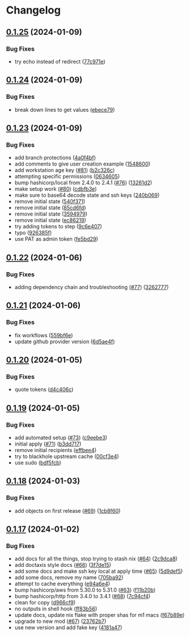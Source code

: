 # Changelog

## [0.1.25](https://github.com/matttrach/live-infra-aws-rke2/compare/v0.1.24...v0.1.25) (2024-01-09)


### Bug Fixes

* try echo instead of redirect ([77c971e](https://github.com/matttrach/live-infra-aws-rke2/commit/77c971e12f295851359cfc9c1fc3c11d7c531d83))

## [0.1.24](https://github.com/matttrach/live-infra-aws-rke2/compare/v0.1.23...v0.1.24) (2024-01-09)


### Bug Fixes

* break down lines to get values ([ebece79](https://github.com/matttrach/live-infra-aws-rke2/commit/ebece79fbcd5d33171f4c2d6c2e47c999e9828b0))

## [0.1.23](https://github.com/matttrach/live-infra-aws-rke2/compare/v0.1.22...v0.1.23) (2024-01-09)


### Bug Fixes

* add branch protections ([4a0f4bf](https://github.com/matttrach/live-infra-aws-rke2/commit/4a0f4bf4744c34f6cb0620698c4b433850053802))
* add comments to give user creation example ([1548600](https://github.com/matttrach/live-infra-aws-rke2/commit/1548600f56bd81e13e522be1efb92ea62b3ef152))
* add workstation age key ([#81](https://github.com/matttrach/live-infra-aws-rke2/issues/81)) ([b2c326c](https://github.com/matttrach/live-infra-aws-rke2/commit/b2c326cd8d47198d0f49d3a5d2df26c0a5b6e334))
* attempting specific permissions ([0634605](https://github.com/matttrach/live-infra-aws-rke2/commit/0634605fdf782a00cb34588e5429ee6a0f633158))
* bump hashicorp/local from 2.4.0 to 2.4.1 ([#76](https://github.com/matttrach/live-infra-aws-rke2/issues/76)) ([13261d2](https://github.com/matttrach/live-infra-aws-rke2/commit/13261d288e114999c716fb86d49f742947c3c02a))
* make setup work ([#80](https://github.com/matttrach/live-infra-aws-rke2/issues/80)) ([cdbfb3e](https://github.com/matttrach/live-infra-aws-rke2/commit/cdbfb3e9cb4d41cf395a092a0a759761a52b5aa7))
* make sure to base64 decode state and ssh keys ([240b069](https://github.com/matttrach/live-infra-aws-rke2/commit/240b069538ca9c1421888131c2f596f075faa5ff))
* remove initial state ([540f371](https://github.com/matttrach/live-infra-aws-rke2/commit/540f371193c720e731affc67db013e2cfb1013ab))
* remove initial state ([85cd6fd](https://github.com/matttrach/live-infra-aws-rke2/commit/85cd6fd7862e9aa1e52dc0e1be62d5085a889f28))
* remove initial state ([3594979](https://github.com/matttrach/live-infra-aws-rke2/commit/3594979ece48259e9658601ebd2ba3080df54746))
* remove initial state ([ec86219](https://github.com/matttrach/live-infra-aws-rke2/commit/ec86219d817aca15ec64979b598e17e9ee22e771))
* try adding tokens to step ([9c6e407](https://github.com/matttrach/live-infra-aws-rke2/commit/9c6e4072ae9d26a01cd29b1376cea5b7c2f44e9d))
* typo ([926385f](https://github.com/matttrach/live-infra-aws-rke2/commit/926385fc6eb9c59468f918eedaf82e2fee779280))
* use PAT as admin token ([fe5bd29](https://github.com/matttrach/live-infra-aws-rke2/commit/fe5bd29c6968866a21167f38ed88fbaa52833202))

## [0.1.22](https://github.com/matttrach/live-infra-aws-rke2/compare/v0.1.21...v0.1.22) (2024-01-06)


### Bug Fixes

* adding dependency chain and troubleshooting ([#77](https://github.com/matttrach/live-infra-aws-rke2/issues/77)) ([3262777](https://github.com/matttrach/live-infra-aws-rke2/commit/3262777f408593834aa3a314d73e4bcf12779f59))

## [0.1.21](https://github.com/matttrach/live-infra-aws-rke2/compare/v0.1.20...v0.1.21) (2024-01-06)


### Bug Fixes

* fix workflows ([559bf6e](https://github.com/matttrach/live-infra-aws-rke2/commit/559bf6ee757d4bf9fa7777e442f7bf135711483c))
* update github provider version ([6d5ae4f](https://github.com/matttrach/live-infra-aws-rke2/commit/6d5ae4fe2769e77fe3fa127de03b5c31548699e7))

## [0.1.20](https://github.com/matttrach/live-infra-aws-rke2/compare/v0.1.19...v0.1.20) (2024-01-05)


### Bug Fixes

* quote tokens ([d4c406c](https://github.com/matttrach/live-infra-aws-rke2/commit/d4c406c4b325fadcfe4dce7fde78aab843c0e980))

## [0.1.19](https://github.com/matttrach/live-infra-aws-rke2/compare/v0.1.18...v0.1.19) (2024-01-05)


### Bug Fixes

* add automated setup ([#73](https://github.com/matttrach/live-infra-aws-rke2/issues/73)) ([c9eebe3](https://github.com/matttrach/live-infra-aws-rke2/commit/c9eebe3dc426f2ae577ee19078646f692a6a576d))
* initial apply ([#71](https://github.com/matttrach/live-infra-aws-rke2/issues/71)) ([b3dd717](https://github.com/matttrach/live-infra-aws-rke2/commit/b3dd7171b7eb377fe79dc7c6f74cd16d7d1ba057))
* remove initial recipients ([effbee4](https://github.com/matttrach/live-infra-aws-rke2/commit/effbee4a4ec8a3228498e54db737640c8e2877cb))
* try to blackhole upstream cache ([00cf3e4](https://github.com/matttrach/live-infra-aws-rke2/commit/00cf3e46260a0a53d2219badbfc8c28115cd99fe))
* use sudo ([bdf5fcb](https://github.com/matttrach/live-infra-aws-rke2/commit/bdf5fcb303ba4fc8992066be20e67fd1889daa9e))

## [0.1.18](https://github.com/matttrach/live-infra-aws-rke2/compare/v0.1.17...v0.1.18) (2024-01-03)


### Bug Fixes

* add objects on first release ([#69](https://github.com/matttrach/live-infra-aws-rke2/issues/69)) ([1cb8f60](https://github.com/matttrach/live-infra-aws-rke2/commit/1cb8f6048bff4acf15c7ffbfd5fd41455c3e301d))

## [0.1.17](https://github.com/matttrach/live-infra-aws-rke2/compare/v0.1.16...v0.1.17) (2024-01-02)


### Bug Fixes

* add docs for all the things, stop trying to stash nix ([#64](https://github.com/matttrach/live-infra-aws-rke2/issues/64)) ([2c9dca8](https://github.com/matttrach/live-infra-aws-rke2/commit/2c9dca822450c3365b540e06b330080c30d4888a))
* add doctaxis style docs ([#66](https://github.com/matttrach/live-infra-aws-rke2/issues/66)) ([3f7de15](https://github.com/matttrach/live-infra-aws-rke2/commit/3f7de155497f931e0e641d30323312fef3d04b27))
* add some docs and make ssh key local at apply time ([#65](https://github.com/matttrach/live-infra-aws-rke2/issues/65)) ([5d9def5](https://github.com/matttrach/live-infra-aws-rke2/commit/5d9def5fa63716e8b1e5cad4a9bfb320a9d46430))
* add some docs, remove my name ([705ba92](https://github.com/matttrach/live-infra-aws-rke2/commit/705ba92f45d5e1e828b2e4583eb149552aa94162))
* attempt to cache everything ([e94a6e4](https://github.com/matttrach/live-infra-aws-rke2/commit/e94a6e4749a2ce6e318b0183e3f75b650802f42d))
* bump hashicorp/aws from 5.30.0 to 5.31.0 ([#63](https://github.com/matttrach/live-infra-aws-rke2/issues/63)) ([f11b20b](https://github.com/matttrach/live-infra-aws-rke2/commit/f11b20b1af6dc1ca5d12d9eb95bc47a37a8f1942))
* bump hashicorp/http from 3.4.0 to 3.4.1 ([#68](https://github.com/matttrach/live-infra-aws-rke2/issues/68)) ([7c94cf4](https://github.com/matttrach/live-infra-aws-rke2/commit/7c94cf434f4ff850e1c20e7e56cb91bc86ba10f7))
* clean for copy ([d966cf9](https://github.com/matttrach/live-infra-aws-rke2/commit/d966cf9fb272ea4820157e739641807c29d3e22c))
* no outputs in shell hook ([ff83b56](https://github.com/matttrach/live-infra-aws-rke2/commit/ff83b5639eb6290c268972483f10aca987da0d88))
* update docs, update nix flake with proper shas for m1 macs ([f67b89e](https://github.com/matttrach/live-infra-aws-rke2/commit/f67b89ea732cb4d9a33db371ea4cf1e6b06c63a9))
* upgrade to new mod ([#67](https://github.com/matttrach/live-infra-aws-rke2/issues/67)) ([23762b7](https://github.com/matttrach/live-infra-aws-rke2/commit/23762b7f520adc19e384fdc662dd38018f9259bd))
* use new version and add fake key ([4181a47](https://github.com/matttrach/live-infra-aws-rke2/commit/4181a47511136177815ee59bcba4aca24953f29d))
